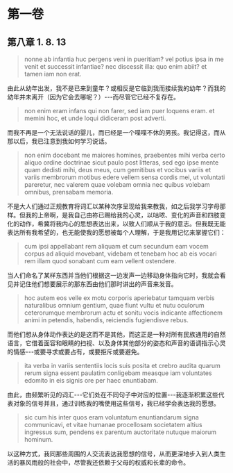 # 第一卷
## 第八章 1. 8. 13

> nonne ab infantia huc pergens veni in pueritiam? vel potius ipsa in me venit et successit infantiae? nec discessit illa: quo enim abiit? et tamen iam non erat. 

由此从幼年出发，我不是已来到童年？或相反是它临到我而接续我的幼年？而我的幼年并未离开（因为它会去哪呢？）---而尽管它已经不复存在。

> non enim eram infans qui non farer, sed iam puer loquens eram. et memini hoc, et unde loqui didiceram post adverti.

而我不再是一个无法说话的婴儿，而已经是一个喋喋不休的男孩。我记得这，而从那以后，我已注意到我如何学习说话。

> non enim docebant me maiores homines, praebentes mihi verba certo aliquo ordine doctrinae sicut paulo post litteras, sed ego ipse mente quam dedisti mihi, deus meus, cum gemitibus et vocibus variis et variis membrorum motibus edere vellem sensa cordis mei, ut voluntati pareretur, nec valerem quae volebam omnia nec quibus volebam omnibus, prensabam memoria.

不是大人们通过正规教育将词汇以某种次序呈现给我来教我，如之后我学习字母那样。但我的上帝啊，是我自己由祢已赐给我的心灵，以咕哝、变化的声音和四肢变化的动作，希冀将我内心的思想表达出来，以致人们顺从于我的意志。但我既无能表达所有我希望的，也无能使我的愿想被每个人理解，于是我用记忆来掌握它们：

> cum ipsi appellabant rem aliquam et cum secundum eam vocem corpus ad aliquid movebant, videbam et tenebam hoc ab eis vocari rem illam quod sonabant cum eam vellent ostendere.

当人们命名了某样东西并当他们根据这一边发声一边移动身体指向它时，我就会看见并记住他们想要展示的那东西由他们那时讲出的声音来发音。

> hoc autem eos velle ex motu corporis aperiebatur tamquam verbis naturalibus omnium gentium, quae fiunt vultu et nutu oculorum ceterorumque membrorum actu et sonitu vocis indicante affectionem animi in petendis, habendis, reiciendis fugiendisve rebus.

而他们想从身体动作表达的是这而不是其他，而这正是一种对所有民族通用的自然语言，它借着面容和眼睛的扫视、以及身体其他部分的姿态和声音的语调指示心灵的情感---或要寻求或要占有，或要拒斥或要避免。

> ita verba in variis sententiis locis suis posita et crebro audita quarum rerum signa essent paulatim conligebam measque iam voluntates edomito in eis signis ore per haec enuntiabam.

由此，由频繁听见的词汇---它们处在不同句子中对应的位置---我逐渐积累这些代表对象的信号并且，通过训练我的嘴使用这些信号，我已经学会表达我的愿想。

> sic cum his inter quos eram voluntatum enuntiandarum signa communicavi, et vitae humanae procellosam societatem altius ingressus sum, pendens ex parentum auctoritate nutuque maiorum hominum.

以这种方式，我同那些周围的人交流表达我愿想的信号，从而更深地步入到人类生活的暴风雨般的社会中，尽管我还依赖于父母的权威和长辈的命令。
